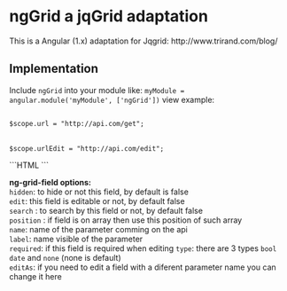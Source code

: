 <h1>ngGrid a jqGrid adaptation</h1>
This is a Angular (1.x) adaptation for Jqgrid:  http://www.trirand.com/blog/

<h2>Implementation</h2>
Include <code>ngGrid</code> into your module like:
<code>myModule = angular.module('myModule', ['ngGrid'])</code>
view example:
<p>
<code>
$scope.url = "http://api.com/get";
</code>
<br>
<code>
$scope.urlEdit = "http://api.com/edit";
</code>
</p>
```HTML
<ng-grid add url="url" edit="urlEdit" delete table-class="table">
  <ng-grid-field name="id_user" label="ID" hidden edit search></ng-grid-field>
</ng-grid>
```

<strong>ng-grid-field options:</strong><br>
<code>hidden</code>: to hide or not this field, by default is false<br>
<code>edit</code>: this field is editable or not, by default false<br>
<code>search</code> : to search by this field or not, by default false<br>
<code>position</code> : if field is on array then use this position of such array<br>
<code>name</code>: name of the parameter comming on the api<br>
<code>label</code>: name visible of the parameter<br>
<code>required</code>: if this field is required when editing
<code>type</code>: there are 3 types <code>bool</code> <code>date</code> and <code>none</code> (none is default)<br> <code>editAs</code>: if you need to edit a field with a diferent parameter name you can change it here
